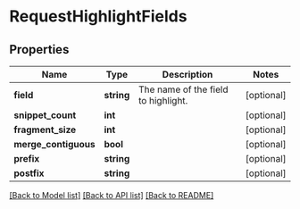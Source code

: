 # RequestHighlightFields

## Properties
Name | Type | Description | Notes
------------ | ------------- | ------------- | -------------
**field** | **string** | The name of the field to highlight. | [optional] 
**snippet_count** | **int** |  | [optional] 
**fragment_size** | **int** |  | [optional] 
**merge_contiguous** | **bool** |  | [optional] 
**prefix** | **string** |  | [optional] 
**postfix** | **string** |  | [optional] 

[[Back to Model list]](../README.md#documentation-for-models) [[Back to API list]](../README.md#documentation-for-api-endpoints) [[Back to README]](../README.md)


